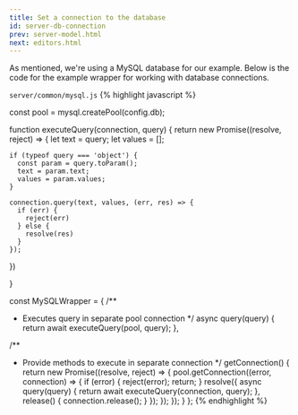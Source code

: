 ```yaml
---
title: Set a connection to the database
id: server-db-connection
prev: server-model.html
next: editors.html
---
```


As mentioned, we're using a MySQL database for our example. Below is  the code for the example wrapper for working with database connections.

`server/common/mysql.js`
{% highlight javascript %}

const pool = mysql.createPool(config.db);

function executeQuery(connection, query) {
  return new Promise((resolve, reject) => {
    let text = query;
    let values = [];

    if (typeof query === 'object') {
      const param = query.toParam();
      text = param.text;
      values = param.values;
    }

    connection.query(text, values, (err, res) => {
      if (err) {
        reject(err)
      } else {
        resolve(res)
      }
    });
  })

}

const MySQLWrapper = {
  /**
   * Executes query in separate pool connection
   */
  async query(query) {
    return await executeQuery(pool, query);
  },

  /**
   * Provide methods to execute in separate connection
   */
  getConnection() {
    return new Promise((resolve, reject) => {
      pool.getConnection((error, connection) => {
        if (error) {
          reject(error);
          return;
        }
        resolve({
          async query(query) {
            return await executeQuery(connection, query);
          },
          release() {
            connection.release();
          }
        });
      });
    });
  }
};
{% endhighlight %}
